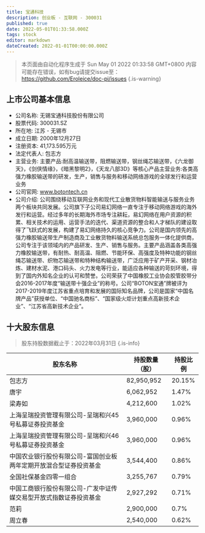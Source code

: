 ```yaml
---
title: 宝通科技
description: 创业板 - 互联网 - 300031
published: true
date: 2022-05-01T01:33:58.000Z
tags: stock
editor: markdown
dateCreated: 2022-01-01T00:00:00.000Z
---
```


> 本页面由自动化程序生成于 Sun May 01 2022 01:33:58 GMT+0800
> 内容可能存在错误，如有bug请提交issue至：https://github.com/Eroleice/doc-pi/issues
{.is-warning}

## 上市公司基本信息
- 公司名称: 无锡宝通科技股份有限公司
- 股票代码: 300031.SZ
- 所在地: 江苏 - 无锡市
- 成立日期: 2000年12月27日
- 注册资本: 41,173.595万元
- 法定代表人: 包志方
- 主营业务: 主要产品:耐高温输送带，阻燃输送带，钢丝绳芯输送带，《六龙御天》，《剑侠情缘》，《暗黑黎明2》，《天龙八部3D》等核心产品主营业务:各类高强力橡胶输送带的研发，生产，销售与服务和移动网络游戏的全球发行和运营业务
- 公司官网: www.botontech.cn
- 公司介绍: 公司围绕移动互联网业务和现代工业散货物料智能输送与服务业务两个板块共同发展。公司旗下子公司易幻网络一直专注于移动网络游戏的海外发行和运营。经过多年的长期海外市场专注耕耘，易幻网络在用户资源的积累、相关技术的运用、运营手法的迭代、渠道资源的整合和人才梯队的建设取得了飞跃式的发展，构建了易幻网络持久的核心竞争力。公司是国内领先的高强力橡胶输送带生产制造商及工业散货物料输送系统总包服务一体化提供商，公司专注于该领域内的产品研发、生产、销售与服务。主要产品涵盖各类高强力橡胶输送带，有耐热、耐高温、阻燃、节能环保、高强度及特种功能的钢丝绳芯输送带、织物芯输送带和特种结构输送带，广泛应用于矿产开采、钢材冶炼、建材水泥、港口码头、火力发电等行业，能适应各种输送的苛刻环境，得到了国内外知名企业的认可和赞誉。公司荣获了中国橡胶工业协会胶管胶带分会2016-2017年度“输送带十强企业”的称号。公司“BOTON宝通”牌被评为2017-2019年度江苏省重点培育和发展的国际知名品牌，公司是国家“中国名牌产品”获授单位、“中国驰名商标”、“国家级火炬计划重点高新技术企业”、“江苏省高新技术企业”。


## 十大股东信息
> 股东持股数据截止于：2022年03月31日
{.is-info}

| 股东名称 | 持股数量（股） | 持股比例 |
| --- | --- | --- |
| 包志方 | 82,950,952 | 20.15% |
| 唐宇 | 6,062,952 | 1.47% |
| 梁寿如 | 4,212,600 | 1.02% |
| 上海呈瑞投资管理有限公司-呈瑞和兴45号私募证券投资基金 | 3,960,000 | 0.96% |
| 上海呈瑞投资管理有限公司-呈瑞和兴46号私募证券投资基金 | 3,960,000 | 0.96% |
| 中国农业银行股份有限公司-富国创业板两年定期开放混合型证券投资基金 | 3,544,400 | 0.86% |
| 全国社保基金四零一组合 | 3,255,767 | 0.79% |
| 中国工商银行股份有限公司-广发中证传媒交易型开放式指数证券投资基金 | 2,927,292 | 0.71% |
| 范莉 | 2,900,000 | 0.7% |
| 周立春 | 2,540,000 | 0.62% |




